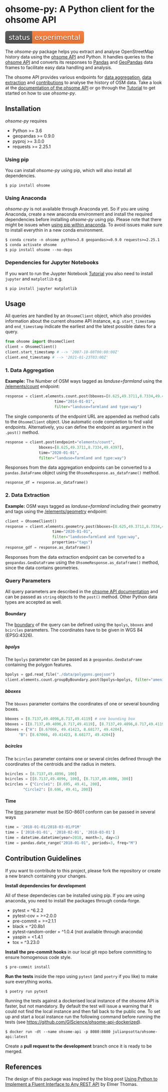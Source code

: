 # ohsome-py: A Python client for the ohsome API

[![status: experimental](https://github.com/GIScience/badges/raw/master/status/experimental.svg)](https://github.com/GIScience/badges#experimental)

The *ohsome-py* package helps you extract and analyse OpenStreetMap history data using the [ohsome API](https://docs.ohsome.org/ohsome-api/v1/) and Python. It handles queries to the [ohsome API](https://docs.ohsome.org/ohsome-api/v1/) and converts its responses to [Pandas](https://pandas.pydata.org/) and [GeoPandas](https://geopandas.org/) data frames to facilitate easy data handling and analysis.

The ohsome API provides various endpoints for [data aggregation](https://api.ohsome.org/v1/swagger-ui.html?urls.primaryName=Data%20Aggregation), [data extraction](https://api.ohsome.org/v1/swagger-ui.html?urls.primaryName=dataExtraction) and [contributions](https://api.ohsome.org/v1/swagger-ui.html?urls.primaryName=Contributions) to analyse the history of OSM data. Take a look at the [documentation of the ohsome API](https://docs.ohsome.org/ohsome-api/stable) or go through the [Tutorial](https://github.com/GIScience/ohsome-py/blob/master/notebooks/Tutorial.ipynb) to get started on how to use *ohsome-py*.

## Installation

*ohsome-py* requires

* Python >= 3.6
* geopandas >= 0.9.0
* pyproj >= 3.0.0
* requests >= 2.25.1

### Using pip

You can install *ohsome-py* using pip, which will also install all dependencies.

```
$ pip install ohsome
```

### Using Anaconda

*ohsome-py* is not available through Anaconda yet. So if you are using Anaconda, create a new anaconda environment and install the required dependencies before installing *ohsome-py* using pip. Please note that there might be issues when [using pip within anaconda](https://www.anaconda.com/blog/using-pip-in-a-conda-environment). To avoid issues make sure to install everythin in a new conda environment.

```
$ conda create -n ohsome python=3.8 geopandas>=0.9.0 requests>=2.25.1
$ conda activate ohsome
$ pip install ohsome --no-deps
```

### Dependencies for Jupyter Notebooks

If you want to run the Juypter Notebook [Tutorial](https://github.com/GIScience/ohsome-py/blob/master/notebooks/Tutorial.ipynb) you also need to install `jupyter` and `matplotlib` e.g.

```
$ pip install jupyter matplotlib
```

## Usage

All queries are handled by an `OhsomeClient` object, which also provides information about the current ohsome API instance, e.g. `start_timestamp` and `end_timestamp` indicate the earliest and the latest possible dates for a query.

``` python
from ohsome import OhsomeClient
client = OhsomeClient()
client.start_timestamp # --> '2007-10-08T00:00:00Z'
client.end_timestamp # --> '2021-01-23T03:00Z'
```

### 1. Data Aggregation

**Example:** The Number of OSM ways tagged as _landuse=farmland_ using the [/elements/count](https://api.ohsome.org/v1/swagger-ui.html?urls.primaryName=Data%20Aggregation#/Count/count_1) endpoint:

``` python
response = client.elements.count.post(bboxes=[8.625,49.3711,8.7334,49.4397],
				      time="2014-01-01",
				      filter="landuse=farmland and type:way")
```

The single components of the endpoint URL are appended as method calls to the `OhsomeClient` object. Use automatic code completion to find valid endpoints. Alternatively, you can define the endpoint as argument in the `.post()` method.

``` python
response = client.post(endpoint="elements/count",
		       bboxes=[8.625,49.3711,8.7334,49.4397],
		       time="2020-01-01",
		       filter="landuse=farmland and type:way")
```

Responses from the data aggregation endpoints can be converted to a `pandas.DataFrame` object using the `OhsomeResponse.as_dataframe()` method.

```
response_df = response.as_dataframe()
```

### 2. Data Extraction

**Example:** OSM ways tagged as _landuse=farmland_ including their geometry and tags using the [/elements/geometry](https://api.ohsome.org/v1/swagger-ui.html?urls.primaryName=Data%20Extraction#/Data%20Extraction/elementsGeometry_1) endpoint:

``` python
client = OhsomeClient()
response = client.elements.geometry.post(bboxes=[8.625,49.3711,8.7334,49.4397],
					 time="2020-01-01",
					 filter="landuse=farmland and type:way",
					 properties="tags")
response_gdf = response.as_dataframe()
```

Responses from the data extraction endpoint can be converted to a `geopandas.GeoDataFrame`  using the `OhsomeResponse.as_dataframe()` method, since the data contains geometries.

### Query Parameters

All query parameters are described in the [ohsome API documentation](https://docs.ohsome.org/ohsome-api/stable) and can be passed as `string` objects to the `post()` method. Other Python data types are accepted as well.

#### Boundary

The [boundary](https://docs.ohsome.org/ohsome-api/stable/boundaries.html) of the query can be defined using the `bpolys`, `bboxes` and `bcircles` parameters. The coordinates have to be given in WGS 84 (EPSG:4326).

##### bpolys

The `bpolys` parameter can be passed as a `geopandas.GeoDataFrame` containing the polygon features.

``` python
bpolys = gpd.read_file("./data/polygons.geojson")
client.elements.count.groupByBoundary.post(bpolys=bpolys, filter="amenity=restaurant")
```

##### bboxes

The `bboxes` parameter contains the coordinates of one or several bounding boxes.

``` python
bboxes = [8.7137,49.4096,8.717,49.4119] # one bounding box
bboxes = [[8.7137,49.4096,8.717,49.4119], [8.7137,49.4096,8.717,49.4119]]
bboxes = {"A": [8.67066, 49.41423, 8.68177, 49.4204],
	  "B": [8.67066, 49.41423, 8.68177, 49.4204]}
```

##### bcircles

The `bcircles` parameter contains one or several circles defined through the coordinates of the centroids and the radius in meters.

```python
bcircles = [8.7137,49.4096, 100]
bcircles = [[8.7137,49.4096, 100], [8.7137,49.4096, 300]]
bcircles = {"Circle1": [8.695, 49.41, 200],
	    "Circle2": [8.696, 49.41, 200]}
```

#### Time

The [time](https://docs.ohsome.org/ohsome-api/stable/time.html) parameter must be ISO-8601 conform can be passed in several ways

```python
time = '2018-01-01/2018-03-01/P1M'
time = ['2018-01-01', '2018-02-01', '2018-03-01']
time = datetime.datetime(year=2018, month=3, day=1)
time = pandas.date_range("2018-01-01", periods=3, freq="M")
```

## Contribution Guidelines

If you want to contribute to this project, please fork the repository or create a new branch containing your changes.

**Install dependencies for development**

All of these dependecies can be installed using pip. If you are using anaconda, you need to install the packages through conda-forge.

* pytest = ^6.2.2
* pytest-cov = >=2.0.0
* pre-commit = >=2.1.1
* black = ^20.8b1
* pytest-random-order = ^1.0.4 (not available through anaconda)
* yaspin = <1.4.1
* tox = ^3.23.0

**Install the pre-commit hooks** in our local git repo before committing to ensure homogenous code style.

```
$ pre-commit install
```

**Run the tests** inside the repo using `pytest` (and `poetry` if you like) to make sure everything works.

```
$ poetry run pytest
```

Running the tests against a dockerised local instance of the ohsome API is faster, but not mandatory. By default the test will issue a warning that it could not find the local instance and then fall back to the public one. To set up and start a local instance run the following command before running the tests (see https://github.com/GIScience/ohsome-api-dockerized).

```
$ docker run -dt --name ohsome-api -p 8080:8080 julianpsotta/ohsome-api:latest
```

Create a **pull request to the development** branch once it is ready to be merged.

## References

The design of this package was inspired by the blog post [Using Python to Implement a Fluent Interface to Any REST API](https://sendgrid.com/blog/using-python-to-implement-a-fluent-interface-to-any-rest-api/) by Elmer Thomas.
